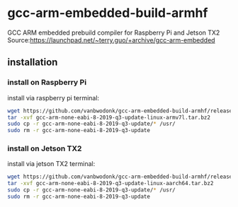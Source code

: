 # gcc-arm-embedded-build-armhf
GCC ARM embedded prebuild compiler for Raspberry Pi and Jetson TX2 
Source:https://launchpad.net/~terry.guo/+archive/gcc-arm-embedded

## installation
### install on Raspberry Pi
install via raspberry pi terminal:
```bash
wget https://github.com/vanbwodonk/gcc-arm-embedded-build-armhf/releases/download/8-2019-q3-update/gcc-arm-none-eabi-8-2019-q3-update-linux-armv7l.tar.bz2
tar -xvf gcc-arm-none-eabi-8-2019-q3-update-linux-armv7l.tar.bz2
sudo cp -r gcc-arm-none-eabi-8-2019-q3-update/* /usr/
sudo rm -r gcc-arm-none-eabi-8-2019-q3-update
```
    
### install on Jetson TX2       
install via jetson TX2 terminal:
```bash
wget https://github.com/vanbwodonk/gcc-arm-embedded-build-armhf/releases/download/8-2019-q3-update/gcc-arm-none-eabi-8-2019-q3-update-linux-aarch64.tar.bz2
tar -xvf gcc-arm-none-eabi-8-2019-q3-update-linux-aarch64.tar.bz2
sudo cp -r gcc-arm-none-eabi-8-2019-q3-update/* /usr/
sudo rm -r gcc-arm-none-eabi-8-2019-q3-update
```
